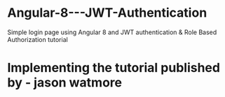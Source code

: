 # Angular-8---JWT-Authentication
Simple login page using Angular 8 and JWT authentication &amp;  Role Based Authorization tutorial 
# Implementing the tutorial published by - jason watmore
